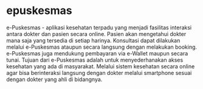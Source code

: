 # epuskesmas

e-Puskesmas  -  aplikasi kesehatan terpadu yang menjadi fasilitas interaksi antara dokter dan pasien secara online. Pasien akan mengetahui dokter mana saja yang tersedia di setiap harinya. Konsultasi dapat dilakukan melalui e-Puskesmas ataupun secara langsung dengan melakukan booking. e-Puskesmas juga mendukung pembayaran via e-Wallet maupun secara tunai. Tujuan dari e-Puskesmas adalah untuk menyederhanakan akses kesehatan yang  ada di masyarakat. Melalui sistem kesehatan secara online agar bisa berinteraksi langsung dengan dokter melalui smartphone sesuai dengan dokter yang ahli di bidangnya.


